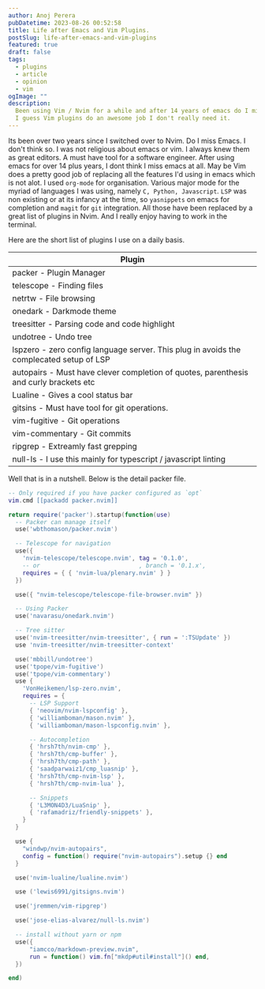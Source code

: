 ```yaml
---
author: Anoj Perera
pubDatetime: 2023-08-26 00:52:58
title: Life after Emacs and Vim Plugins.
postSlug: life-after-emacs-and-vim-plugins
featured: true
draft: false
tags:
  - plugins
  - article
  - opinion
  - vim
ogImage: ""
description:
  Been using Vim / Nvim for a while and after 14 years of emacs do I miss it?.
  I guess Vim plugins do an awesome job I don't really need it.
---
```


Its been over two years since I switched over to Nvim. Do I miss Emacs. I don't think so.
I was not religious about emacs or vim. I always knew them as great editors. A must have
tool for a software engineer. After using emacs for over 14 plus years, I dont think I miss
emacs at all. May be Vim does a pretty good job of replacing all the features I'd using in emacs
which is not alot. I used `org-mode` for organisation. Various major mode for the myriad of languages
I was using, namely `C, Python, Javascript`. `LSP` was non existing or at its infancy at the time, so
`yasnippets` on emacs for completion and `magit` for `git` integration. All those have been replaced by
a great list of plugins in Nvim. And I really enjoy having to work in the terminal.

Here are the short list of plugins I use on a daily basis.

| Plugin                                                                                  |
| --------------------------------------------------------------------------------------- |
| packer - Plugin Manager                                                                 |
| telescope - Finding files                                                               |
| netrtw - File browsing                                                                  |
| onedark - Darkmode theme                                                                |
| treesitter - Parsing code and code highlight                                            |
| undotree - Undo tree                                                                    |
| lspzero - zero config language server. This plug in avoids the complecated setup of LSP |
| autopairs - Must have clever completion of quotes, parenthesis and curly brackets etc   |
| Lualine - Gives a cool status bar                                                       |
| gitsins - Must have tool for git operations.                                            |
| vim-fugitive - Git operations                                                           |
| vim-commentary - Git commits                                                            |
| ripgrep - Extreamly fast grepping                                                       |
| null-ls - I use this mainly for typescript / javascript linting                         |

Well that is in a nutshell. Below is the detail packer file.

```lua
-- Only required if you have packer configured as `opt`
vim.cmd [[packadd packer.nvim]]

return require('packer').startup(function(use)
  -- Packer can manage itself
  use('wbthomason/packer.nvim')

  -- Telescope for navigation
  use({
    'nvim-telescope/telescope.nvim', tag = '0.1.0',
    -- or                            , branch = '0.1.x',
    requires = { { 'nvim-lua/plenary.nvim' } }
  })

  use({ "nvim-telescope/telescope-file-browser.nvim" })

  -- Using Packer
  use('navarasu/onedark.nvim')

  -- Tree sitter
  use('nvim-treesitter/nvim-treesitter', { run = ':TSUpdate' })
  use 'nvim-treesitter/nvim-treesitter-context'

  use('mbbill/undotree')
  use('tpope/vim-fugitive')
  use('tpope/vim-commentary')
  use {
    'VonHeikemen/lsp-zero.nvim',
    requires = {
      -- LSP Support
      { 'neovim/nvim-lspconfig' },
      { 'williamboman/mason.nvim' },
      { 'williamboman/mason-lspconfig.nvim' },

      -- Autocompletion
      { 'hrsh7th/nvim-cmp' },
      { 'hrsh7th/cmp-buffer' },
      { 'hrsh7th/cmp-path' },
      { 'saadparwaiz1/cmp_luasnip' },
      { 'hrsh7th/cmp-nvim-lsp' },
      { 'hrsh7th/cmp-nvim-lua' },

      -- Snippets
      { 'L3MON4D3/LuaSnip' },
      { 'rafamadriz/friendly-snippets' },
    }
  }

  use {
    "windwp/nvim-autopairs",
    config = function() require("nvim-autopairs").setup {} end
  }

  use('nvim-lualine/lualine.nvim')

  use ('lewis6991/gitsigns.nvim')

  use('jremmen/vim-ripgrep')

  use('jose-elias-alvarez/null-ls.nvim')

  -- install without yarn or npm
  use({
      "iamcco/markdown-preview.nvim",
      run = function() vim.fn["mkdp#util#install"]() end,
  })

end)
```
